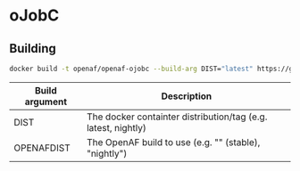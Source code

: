 # oJobC

## Building

````sh
docker build -t openaf/openaf-ojobc --build-arg DIST="latest" https://github.com/OpenAF/openaf-dockers.git#:oJobC
````

| Build argument | Description |
|----------------|-------------|
| DIST           | The docker containter distribution/tag (e.g. latest, nightly) |
| OPENAFDIST     | The OpenAF build to use (e.g. "" (stable), "nightly") |
